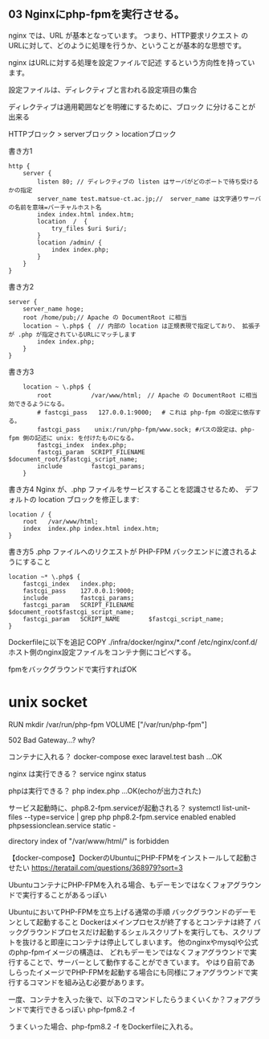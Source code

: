 ## 03 Nginxにphp-fpmを実行させる。


nginx では、URL が基本となっています。
つまり、HTTP要求リクエスト のURLに対して、どのように処理を行うか、ということが基本的な思想です。

nginx はURLに対する処理を設定ファイルで記述 するという方向性を持っています。

設定ファイルは、ディレクティブと言われる設定項目の集合

ディレクティブは適用範囲などを明確にするために、ブロック に分けることが出来る

HTTPブロック > serverブロック > locationブロック

書き方1
```
http {
    server {
        listen 80; // ディレクティブの listen はサーバがどのポートで待ち受けるかの指定
        server_name test.matsue-ct.ac.jp;//  server_name は文字通りサーバの名前を意味=バーチャルホスト名
        index index.html index.htm;
        location  /  {
            try_files $uri $uri/;
        }
        location /admin/ {
            index index.php;
        }
    }
}
```

書き方2
```
server {
    server_name hoge;
    root /home/pub;// Apache の DocumentRoot に相当
    location ~ \.php$ {　// 内部の location は正規表現で指定しており、 拡張子が .php が指定されているURLにマッチします
        index index.php;
    }
}
```

書き方3
```
    location ~ \.php$ {
        root           /var/www/html;　// Apache の DocumentRoot に相当効できるようになる。
        # fastcgi_pass   127.0.0.1:9000; 　# これは php-fpm の設定に依存する。
        fastcgi_pass    unix:/run/php-fpm/www.sock; #パスの設定は、php-fpm 側の記述に unix: を付けたものになる。
        fastcgi_index  index.php;
        fastcgi_param  SCRIPT_FILENAME  $document_root/$fastcgi_script_name;
        include        fastcgi_params;
    }

```

書き方4
Nginx が、.php ファイルをサービスすることを認識させるため、 デフォルトの location ブロックを修正します:
```
location / {
    root   /var/www/html;
    index  index.php index.html index.htm;
}
```

書き方5
.php ファイルへのリクエストが PHP-FPM バックエンドに渡されるようにすること
```
location ~* \.php$ {
    fastcgi_index   index.php;
    fastcgi_pass    127.0.0.1:9000;
    include         fastcgi_params;
    fastcgi_param   SCRIPT_FILENAME    $document_root$fastcgi_script_name;
    fastcgi_param   SCRIPT_NAME        $fastcgi_script_name;
}
```

Dockerfileに以下を追記
COPY ./infra/docker/nginx/*.conf /etc/nginx/conf.d/
ホスト側のnginx設定ファイルをコンテナ側にコピペする。

fpmをバックグラウンドで実行すればOK

# unix socket
RUN mkdir /var/run/php-fpm
VOLUME ["/var/run/php-fpm"]

502 Bad Gateway...? why?

コンテナに入れる？
docker-compose exec laravel.test bash ...OK

nginx は実行できる？
service nginx status

phpは実行できる？
php index.php ...OK(echoが出力された)

サービス起動時に、php8.2-fpm.serviceが起動される？
systemctl list-unit-files --type=service | grep php
php8.2-fpm.service                     enabled  enabled
phpsessionclean.service                static   -

directory index of "/var/www/html/" is forbidden

【docker-compose】DockerのUbuntuにPHP-FPMをインストールして起動させたい
https://teratail.com/questions/368979?sort=3

UbuntuコンテナにPHP-FPMを入れる場合、もデーモンではなくフォアグラウンドで実行することがあるっぽい

UbuntuにおいてPHP-FPMを立ち上げる通常の手順
バックグラウンドのデーモンとして起動すること
Dockerはメインプロセスが終了するとコンテナは終了
バックグラウンドプロセスだけ起動するシェルスクリプトを実行しても、スクリプトを抜けると即座にコンテナは停止してしまいます。
他のnginxやmysqlや公式のphp-fpmイメージの構造は、
どれもデーモンではなくフォアグラウンドで実行することで、サーバーとして動作することができています。
やはり自前であしらったイメージでPHP-FPMを起動する場合にも同様にフォアグラウンドで実行するコマンドを組み込む必要があります。

一度、コンテナを入った後で、以下のコマンドしたらうまくいくか？フォアグランドで実行できるっぽい
php-fpm8.2 -f

うまくいった場合、php-fpm8.2 -f をDockerfileに入れる。